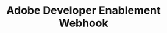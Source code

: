 ---
title: Adobe Developer Enablement Webhook
description: A simple webhook application to use when working with Adobe Experience Cloud applications and Adobe Developer Console events
contributors:
  - https://github.com/knee
hideBreadcrumbNav: true 
frameSrc: https://27200-depdevkit.adobeio-static.net/
---